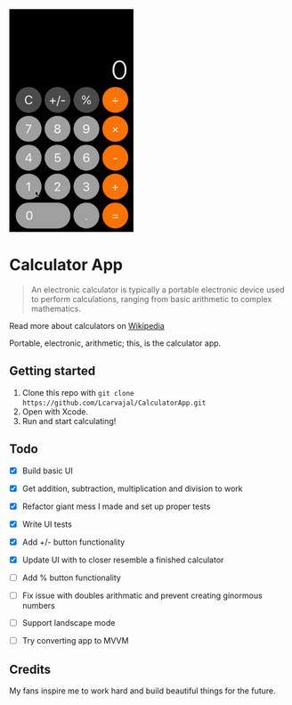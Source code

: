 <img src="calculatorDemo.gif" height="400" />

# Calculator App

> An electronic calculator is typically a portable electronic device used to perform calculations, ranging from basic arithmetic to complex mathematics.

Read more about calculators on [Wikipedia](https://en.wikipedia.org/wiki/Calculator)

Portable, electronic, arithmetic; this, is the calculator app.

## Getting started

1. Clone this repo with `git clone https://github.com/Lcarvajal/CalculatorApp.git`
2. Open with Xcode.
3. Run and start calculating!

## Todo

- [x] Build basic UI
- [x] Get addition, subtraction, multiplication and division to work
- [x] Refactor giant mess I made and set up proper tests
- [x] Write UI tests
- [x] Add +/- button functionality
- [x] Update UI with to closer resemble a finished calculator
- [ ] Add % button functionality
- [ ] Fix issue with doubles arithmatic and prevent creating ginormous numbers
- [ ] Support landscape mode
- [ ] Try converting app to MVVM


## Credits

My fans inspire me to work hard and build beautiful things for the future.